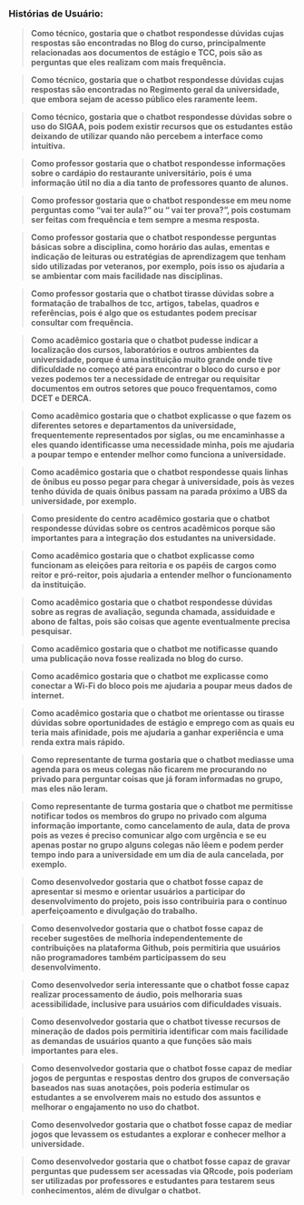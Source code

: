 ### Histórias de Usuário:

> **Como técnico, gostaria que o chatbot respondesse dúvidas cujas respostas são encontradas no Blog do curso, principalmente relacionadas aos documentos de estágio e TCC, pois são as perguntas que eles realizam com mais frequência.**

> **Como técnico, gostaria que o chatbot respondesse dúvidas cujas respostas são encontradas no Regimento geral da universidade, que embora sejam de acesso público eles raramente leem.**

> **Como técnico, gostaria que o chatbot respondesse dúvidas sobre o uso do SIGAA, pois podem existir recursos que os estudantes estão deixando de utilizar quando não percebem a interface como intuitiva.**

> **Como professor gostaria que o chatbot respondesse informações sobre o cardápio do restaurante universitário, pois é uma informação útil no dia a dia tanto de professores quanto de alunos.**

> **Como professor gostaria que o chatbot respondesse em meu nome perguntas como “vai ter aula?” ou “ vai ter prova?”, pois costumam ser feitas com frequência e tem sempre a mesma resposta.**

> **Como professor gostaria que o chatbot respondesse perguntas básicas sobre a disciplina, como horário das aulas, ementas e indicação de leituras ou estratégias de aprendizagem que tenham sido utilizadas por veteranos, por exemplo, pois isso os ajudaria a se ambientar com mais facilidade nas disciplinas.**

> **Como professor gostaria que o chatbot tirasse dúvidas sobre a formatação de trabalhos de tcc, artigos, tabelas, quadros e referências, pois é algo que os estudantes podem precisar consultar com frequência.**

> **Como acadêmico gostaria que o chatbot pudesse indicar a localização dos cursos, laboratórios e outros ambientes da universidade, porque é uma instituição muito grande onde tive dificuldade no começo até para encontrar o bloco do curso e por vezes podemos ter a necessidade de entregar ou requisitar documentos em outros setores que pouco frequentamos, como DCET e DERCA.**

> **Como acadêmico gostaria que o chatbot explicasse o que fazem os diferentes setores e departamentos da universidade, frequentemente representados por siglas, ou me encaminhasse a eles quando identificasse uma necessidade minha, pois me ajudaria a poupar tempo e entender melhor como funciona a universidade.**

> **Como acadêmico gostaria que o chatbot respondesse quais linhas de ônibus eu posso pegar para chegar à universidade, pois às vezes tenho dúvida de quais ônibus passam na parada próximo a UBS da universidade, por exemplo.**

> **Como presidente do centro acadêmico gostaria que o chatbot respondesse dúvidas sobre os centros acadêmicos porque são importantes para a integração dos estudantes na universidade.**

> **Como acadêmico gostaria que o chatbot explicasse como funcionam as eleições para reitoria e os papéis de cargos como reitor e pró-reitor, pois ajudaria a entender melhor o funcionamento da instituição.**

> **Como acadêmico gostaria que o chatbot respondesse dúvidas sobre as regras de avaliação, segunda chamada, assiduidade e abono de faltas, pois são coisas que agente eventualmente precisa pesquisar.**

> **Como acadêmico gostaria que o chatbot me notificasse quando uma publicação nova fosse realizada no blog do curso.**

> **Como acadêmico gostaria que o chatbot me explicasse como conectar a Wi-Fi do bloco pois me ajudaria a poupar meus dados de internet.**

> **Como acadêmico gostaria que o chatbot me orientasse ou tirasse dúvidas sobre oportunidades de estágio e emprego com as quais eu teria mais afinidade, pois me ajudaria a ganhar experiência e uma renda extra mais rápido.**

> **Como representante de turma gostaria que o chatbot mediasse uma agenda para os meus colegas não ficarem me procurando no privado para perguntar coisas que já foram informadas no grupo, mas eles não leram.**

> **Como representante de turma gostaria que o chatbot me permitisse notificar todos os membros do grupo no privado com alguma informação importante, como cancelamento de aula, data de prova pois as vezes é preciso comunicar algo com urgência e se eu apenas postar no grupo alguns colegas não lêem e podem perder tempo indo para a universidade em um dia de aula cancelada, por exemplo.**

> **Como desenvolvedor gostaria que o chatbot fosse capaz de apresentar si mesmo e orientar usuários a participar do desenvolvimento do projeto, pois isso contribuiria para o contínuo aperfeiçoamento e divulgação do trabalho.**

> **Como desenvolvedor gostaria que o chatbot fosse capaz de receber sugestões de melhoria independentemente de contribuições na plataforma Github, pois permitiria que usuários não programadores também participassem do seu desenvolvimento.**

> **Como desenvolvedor seria interessante que o chatbot fosse capaz realizar processamento de áudio, pois melhoraria suas acessibilidade, inclusive para usuários com dificuldades visuais.**

> **Como desenvolvedor gostaria que o chatbot tivesse recursos de mineração de dados pois permitiria identificar com mais facilidade as demandas de usuários quanto a que funções são mais importantes para eles.**

> **Como desenvolvedor gostaria que o chatbot fosse capaz de mediar jogos de perguntas e respostas dentro dos grupos de conversação baseados nas suas anotações, pois poderia estimular os estudantes a se envolverem mais no estudo dos assuntos e melhorar o engajamento no uso do chatbot.**

> **Como desenvolvedor gostaria que o chatbot fosse capaz de mediar jogos que levassem os estudantes a explorar e conhecer melhor a universidade.**

> **Como desenvolvedor gostaria que o chatbot fosse capaz de gravar perguntas que pudessem ser acessadas via QRcode, pois poderiam ser utilizadas por professores e estudantes para testarem seus conhecimentos, além de divulgar o chatbot.**

